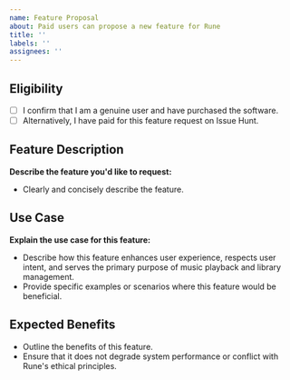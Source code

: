 ```yaml
---
name: Feature Proposal
about: Paid users can propose a new feature for Rune
title: ''
labels: ''
assignees: ''
---
```


## Eligibility

- [ ] I confirm that I am a genuine user and have purchased the software.
- [ ] Alternatively, I have paid for this feature request on Issue Hunt.

<!--Please attach a screenshot as proof of purchase or payment. You can open the software's "About" page to provide a screenshot as evidence of your payment, or provide a screenshot of the Issue Hunt page.-->

## Feature Description

**Describe the feature you'd like to request:**

- Clearly and concisely describe the feature.

## Use Case

**Explain the use case for this feature:**

- Describe how this feature enhances user experience, respects user intent, and serves the primary purpose of music playback and library management.
- Provide specific examples or scenarios where this feature would be beneficial.

## Expected Benefits

- Outline the benefits of this feature.
- Ensure that it does not degrade system performance or conflict with Rune's ethical principles.
